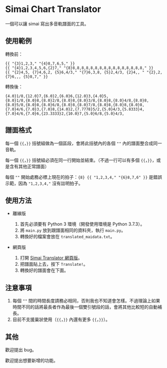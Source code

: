 # Simai Chart Translator

一個可以讓 simai 寫出多音軌譜面的工具。

## 使用範例

轉換前：
```
{{ "{3}1,2,3," "{4}8,7,6,5," }}
{{ "{4}1,2,3,4,5,6,{2}7," "{8}8,8,8,8,8,8,8,8,8,8,8,8,8,8,8,8," }}
{{ "{2}4,5, {7}4,6,2, {5}6,4/3," "{7}6,3,8, {5}2,4/3, {2}4,, " "{2},2, {7}6,,, {5}8,7," }}
```

轉換後：
```
{4.0}1/8,{12.0}7,{6.0}2,{6.0}6,{12.0}3,{4.0}5,
{8.0}1/8,{8.0}8,{8.0}2/8,{8.0}8,{8.0}3/8,{8.0}8,{8.0}4/8,{8.0}8,{8.0}5/8,{8.0}8,{8.0}6/8,{8.0}8,{8.0}7/8,{8.0}8,{8.0}8,{8.0}8,
{7.0}4/6,{7.0}3,{7.0}8,{14.0}2,{7.7778}5/2,{5.0}4/3,{5.8333}4,{7.0}4/6,{7.0}6,{23.3333}2,{10.0}7,{5.0}6/8,{5.0}4/3,
```

## 譜面格式

每一個 `{{`，`}}` 括號組做為一個區段，會將此括號內的各個 `""` 內的譜面整合成同一音軌。

每一個 `{{`，`}}` 括號組必須在同一行開始並結束。（不過一行可以有多個 `{{`，`}}`，或是含有其他正常譜面）

每個 `""` 開始處務必標上現在的拍子：`{8} {{ "1,2,3,4," "{6}8,7,6" }}` 是錯誤示範，因為 `"1,2,3,4,"` 沒有註明拍子。

## 使用方法

* 離線版
    1. 首先必須要有 Python 3 環境（開發使用環境是 Python 3.7.3）。
    2. 將 `main.py` 放到跟譜面相同的資料夾，執行 `main.py`。
    3. 轉換好的檔案會放在 `translated_maidata.txt`。

* 網頁版
    1. 打開 [Simai Translator 網頁版](https://edisonhello.github.io/simai_translator/)。
    2. 把譜面貼上去，按下 `Translate!`。
    3. 轉換好的譜面會在下面。

## 注意事項

1. 每個 `""` 間的時間長度請務必相同，否則我也不知道會怎樣。不過理論上如果時間不同的話將最長者作為最後一個雙引號段的話，會將其他比較短的自動補長。
2. 目前不支援巢狀使用（`{{`，`}}` 內還有更多 `{{`，`}}`）。

## 其他

歡迎提出 bug。

歡迎提出想要新增的功能。
